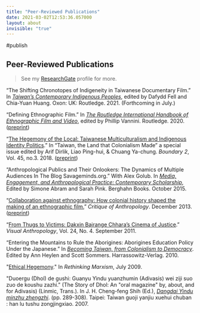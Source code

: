 ```yaml
---
title: "Peer-Reviewed Publications"
date: 2021-03-02T12:53:36.057000
layout: about
invisible: "true"
---
```


#publish

## Peer-Reviewed Publications

> See my [ResearchGate](https://www.researchgate.net/profile/P-Friedman) profile for more. 

“The Shifting Chronotopes of Indigeneity in Taiwanese Documentary Film.” In _[Taiwan’s Contemporary Indigenous Peoples](https://www.routledge.com/Taiwans-Contemporary-Indigenous-Peoples/Fell-Davies-Huang/p/book/9780367553579)_, edited by Dafydd Fell and Chia-Yuan Huang. Oxon: UK: Routledge. 2021. (Forthcoming in July.)

“Defining Ethnographic Film.” In _[The Routledge International Handbook of Ethnographic Film and Video](https://www.routledge.com/The-Routledge-International-Handbook-of-Ethnographic-Film-and-Video/Vannini/p/book/9780367185824)_, edited by Phillip Vannini. Routledge. 2020. ([preprint](/files/friedman-2020.pdf))

“[The Hegemony of the Local: Taiwanese Multiculturalism and Indigenous Identity Politics](https://doi.org/10.1215/01903659-6915593).” In “Taiwan, the Land that Colonialism Made” a special issue edited by Arif Dirlik, Liao Ping-hui, & Chuang Ya-chung. _Boundary 2_, Vol. 45, no.3. 2018. ([preprint](/files/friedman-2018.pdf))

“Anthropological Publics and Their Onlookers: The Dynamics of Multiple Audiences In The Blog Savageminds.org.”  With Alex Golub. In _[Media, Engagement, and Anthropological Practice: Contemporary Scholarship](https://www.berghahnbooks.com/title/PinkMedia)_, Edited by Simone Abram and Sarah Pink. Berghahn Books. October 2015.

“[Collaboration against ethnography: How colonial history shaped the making of an ethnographic film.](https://doi.org/10.1177/0308275X13499385)” _Critique of Anthropology_. December 2013. ([preprint](/files/friedman-2013.pdf))

“[From Thugs to Victims: Dakxin Bajrange Chhara’s Cinema of Justice](https://doi.org/10.1080/08949468.2011.583571).” _Visual Anthropology_, Vol. 24, No. 4. September 2011.

“Entering the Mountains to Rule the Aborigines: Aborigines Education Policy Under the Japanese.” In _[Becoming Taiwan, from Colonialism to Democracy](https://www.harrassowitz-verlag.de/isbn_978-3-447-06374-6.ahtml)_. Edited by Ann Heylen and Scott Sommers. Harrassowitz-Verlag. 2010.

"[Ethical Hegemony](https://doi.org/10.1080/08935690902955062)." In _Rethinking Marxism_, July 2009.

"Duoergu (Dhol) de gushi: Guanyu Yindu yuanzhumin (Adivasis) wei ziji suo zuo de koushu zazhi." (The Story of Dhol: An "oral magazine" by, about, and for Adivasis) (Linmic, Trans.). In J. H. Cheng-feng Shih (Ed.), _[Dangdai Yindu minzhu zhengzhi](http://www.hanlu.com.tw/front/bin/ptdetail.phtml?Part=978-986-82090-4-6)_. (pp. 289-308). Taipei: Taiwan guoji yanjiu xuehui chuban : han lu tushu zongjingxiao. 2007.
